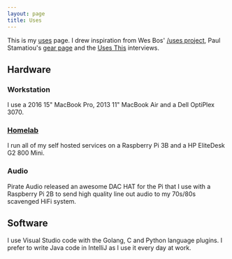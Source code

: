 ```yaml
---
layout: page
title: Uses
---
```


This is my [uses](https://uses.tech/) page. I drew inspiration from Wes Bos' [/uses project](https://wesbos.com/uses), Paul Stamatiou's [gear page](https://paulstamatiou.com/stuff-i-use/) and the [Uses This](https://usesthis.com) interviews.

## Hardware 

### Workstation

I use a 2016 15" MacBook Pro, 2013 11" MacBook Air and a Dell OptiPlex 3070.


### [Homelab](2022/10/24/self-hosting)

I run all of my self hosted services on a Raspberry Pi 3B and a HP EliteDesk G2 800 Mini. 

### Audio 

Pirate Audio released an awesome DAC HAT for the Pi that I use with a Raspberry Pi 2B to send high quality line out audio to my 70s/80s scavenged HiFi system.


## Software 

I use Visual Studio code with the Golang, C and Python language plugins. I prefer to write Java code in IntelliJ as I use it every day at work.